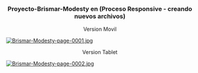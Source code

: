 
<h3 align="center">Proyecto-Brismar-Modesty en (Proceso Responsive - creando nuevos archivos)</h3> 
<p align="center">
Version Movil
</p>

  [![Brismar-Modesty-page-0001.jpg](https://i.postimg.cc/qMdmm3H5/Brismar-Modesty-page-0001.jpg)](https://postimg.cc/w30cM3vX)
       
                                 
<p align="center">
Version Tablet
</p>

[![Brismar-Modesty-page-0002.jpg](https://i.postimg.cc/zGWbBVcT/Brismar-Modesty-page-0002.jpg)](https://postimg.cc/yD1YpYBN)
